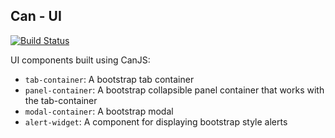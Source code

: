 <!--
@page geocola Home
@group geocola.components Components
@group geocola.providers Providers
@group geocola.types Type Definitions
-->

## Can - UI

[![Build Status](https://travis-ci.org/roemhildtg/can-ui.svg?branch=master)](https://travis-ci.org/roemhildtg/can-ui)

UI components built using CanJS:

 * `tab-container`: A bootstrap tab container
 * `panel-container`: A bootstrap collapsible panel container that works with the tab-container
 * `modal-container`: A bootstrap modal
 * `alert-widget`: A component for displaying bootstrap style alerts
